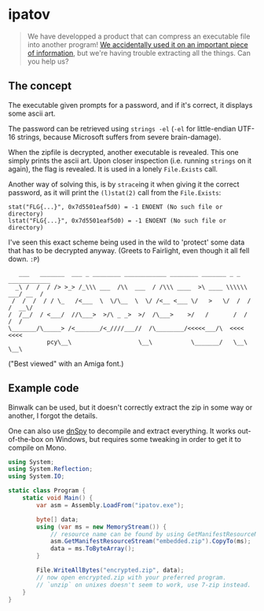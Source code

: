 # ipatov

> We have developped a product that can compress an executable file into
> another program! [We accidentally used it on an important piece of
> information](ipatov.exe), but we're having trouble extracting all the
> things. Can you help us?

## The concept

The executable given prompts for a password, and if it's correct, it displays
some ascii art.

The password can be retrieved using `strings -el` (`-el` for little-endian
UTF-16 strings, because Microsoft suffers from severe brain-damage).

When the zipfile is decrypted, another executable is revealed. This one
simply prints the ascii art. Upon closer inspection (i.e. running
`strings` on it again), the flag is revealed. It is used in a lonely
`File.Exists` call.

Another way of solving this, is by `strace`ing it when giving it the correct
password, as it will print the `(l)stat(2)` call from the `File.Exists`:

```
stat("FLG{...}", 0x7d5501eaf5d0) = -1 ENOENT (No such file or directory)
lstat("FLG{...}", 0x7d5501eaf5d0) = -1 ENOENT (No such file or directory)
```

I've seen this exact scheme being used in the wild to 'protect' some data that
has to be decrypted anyway. (Greets to Fairlight, even though it all fell
down. `:P`)

```
   ___   _______  ___ _ ________ ____________ ________ _______ _ _ ____________
  _\ /  /  / /> >_> /_\\\ ___  /\\  ___  / /\\\ ____  >\ ____ \\\\\\ ___/ __  /
 /  /  /  / / \_   /<___  \  \/\__  \  \/ /<__ <___ \/   >   \/  /  /  /  __\/
/  /__/  / <___/  //\___>  >/\ _ _>  >/  /\___>    >/   /       /  /  /  /
\_______/\_____> /<_______/<_////___//  /\________/<<<<<___/\  <<<<  <<<<
           pcy\__\                   \__\           \_______/   \__\  \__\
```

("Best viewed" with an Amiga font.)

## Example code

Binwalk can be used, but it doesn't correctly extract the zip in some way or
another, I forgot the details.

One can also use [dnSpy](https://github.com/0xd4d/dnSpy/releases) to decompile
and extract everything. It works out-of-the-box on Windows, but requires some
tweaking in order to get it to compile on Mono.

```cs
using System;
using System.Reflection;
using System.IO;

static class Program {
    static void Main() {
        var asm = Assembly.LoadFrom("ipatov.exe");

        byte[] data;
        using (var ms = new MemoryStream()) {
            // resource name can be found by using GetManifestResourceNames
            asm.GetManifestResourceStream("embedded.zip").CopyTo(ms);
            data = ms.ToByteArray();
        }

        File.WriteAllBytes("encrypted.zip", data);
        // now open encrypted.zip with your preferred program.
        // `unzip` on unixes doesn't seem to work, use 7-zip instead.
    }
}
```

